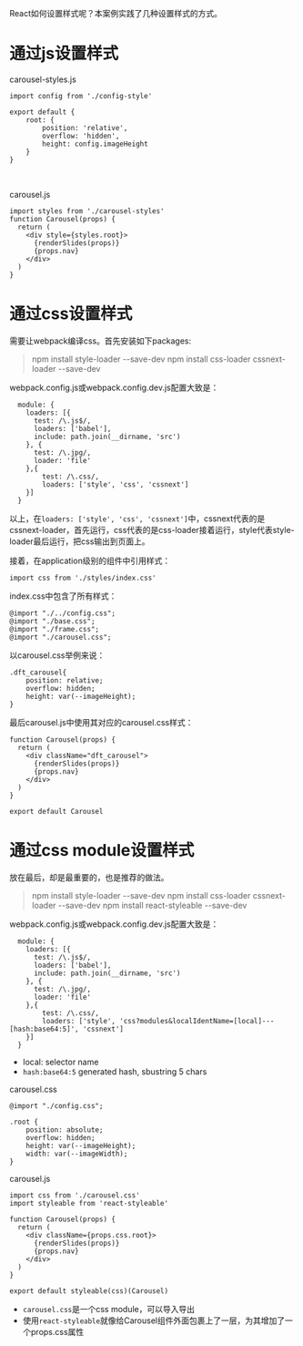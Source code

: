 React如何设置样式呢？本案例实践了几种设置样式的方式。

# 通过js设置样式 #

carousel-styles.js

	import config from './config-style'
	    
	export default {
	    root: {
	        position: 'relative',
	        overflow: 'hidden',
	        height: config.imageHeight
	    }
	}

<br>

carousel.js

	import styles from './carousel-styles'
	function Carousel(props) {
	  return (
	    <div style={styles.root}>
	      {renderSlides(props)}
	      {props.nav}
	    </div>
	  )
	}

# 通过css设置样式 #

需要让webpack编译css。首先安装如下packages:

> npm install style-loader --save-dev
> npm install css-loader cssnext-loader --save-dev

webpack.config.js或webpack.config.dev.js配置大致是：

	  module: {
	    loaders: [{
	      test: /\.js$/,
	      loaders: ['babel'],
	      include: path.join(__dirname, 'src')
	    }, {
	      test: /\.jpg/, 
	      loader: 'file'
	    },{
	        test: /\.css/,
	        loaders: ['style', 'css', 'cssnext']
	    }]
	  }
以上，在`loaders: ['style', 'css', 'cssnext']`中，cssnext代表的是cssnext-loader，首先运行，css代表的是css-loader接着运行，style代表style-loader最后运行，把css输出到页面上。

接着，在application级别的组件中引用样式：

	import css from './styles/index.css'

index.css中包含了所有样式：

	@import "./../config.css";
	@import "./base.css";
	@import "./frame.css";
	@import "./carousel.css";

以carousel.css举例来说：

	.dft_carousel{
	    position: relative;
	    overflow: hidden;
	    height: var(--imageHeight);
	}

最后carousel.js中使用其对应的carousel.css样式：


	function Carousel(props) {
	  return (
	    <div className="dft_carousel">
	      {renderSlides(props)}
	      {props.nav}
	    </div>
	  )
	}
	
	export default Carousel

# 通过css module设置样式 #

放在最后，却是最重要的，也是推荐的做法。

> npm install style-loader --save-dev
> npm install css-loader cssnext-loader --save-dev
> npm install react-styleable --save-dev

webpack.config.js或webpack.config.dev.js配置大致是：


	  module: {
	    loaders: [{
	      test: /\.js$/,
	      loaders: ['babel'],
	      include: path.join(__dirname, 'src')
	    }, {
	      test: /\.jpg/, 
	      loader: 'file'
	    },{
	        test: /\.css/,
	        loaders: ['style', 'css?modules&localIdentName=[local]---[hash:base64:5]', 'cssnext']
	    }]
	  }
- local: selector name
- `hash:base64:5` generated hash, sbustring 5 chars

carousel.css

	@import "./config.css";
	
	.root {
	    position: absolute;
	    overflow: hidden;
	    height: var(--imageHeight);
	    width: var(--imageWidth);
	}

carousel.js

	import css from './carousel.css'
	import styleable from 'react-styleable'
	
	function Carousel(props) {
	  return (
	    <div className={props.css.root}>
	      {renderSlides(props)}
	      {props.nav}
	    </div>
	  )
	}
	
	export default styleable(css)(Carousel)

- `carousel.css`是一个css module，可以导入导出
- 使用`react-styleable`就像给Carousel组件外面包裹上了一层，为其增加了一个props.css属性